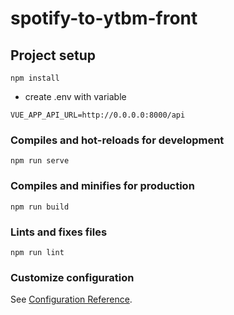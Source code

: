 # spotify-to-ytbm-front

## Project setup
```
npm install
```

- create .env with variable

```
VUE_APP_API_URL=http://0.0.0.0:8000/api
```

### Compiles and hot-reloads for development
```
npm run serve
```

### Compiles and minifies for production
```
npm run build
```

### Lints and fixes files
```
npm run lint
```

### Customize configuration
See [Configuration Reference](https://cli.vuejs.org/config/).
